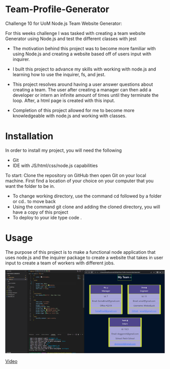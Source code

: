 # Team-Profile-Generator

Challenge 10 for UoM Node.js Team Website Generator:  

For this weeks challenge I was tasked with creating a team website Generator using Node.js and test the different classes with jest

- The motivation behind this project was to become more familiar with using Node.js and creating a website based off of users input with inquirer.  
 
- I built this project to advance my skills with working with node.js and learning how to use the inquirer, fs, and jest.  

- This project resolves around having a user answer questions about creating a team. The user after creating a manager can then add a developer or intern an infinite amount of times until they terminate the loop. After, a html page is created with this input. 

- Completion of this project allowed for me to become more knowledgeable with node.js and working with classes. 
# Installation
In order to install my project, you will need the following

- Git
- IDE with JS/html/css/node.js capabilities 

To start: 
Clone the repository on GitHub then open Git on your local machine. First find a location of your choice on your computer that you want the folder to be in.
- To change working directory, use the command cd followed by a folder or cd.. to move back  
- Using the command git clone and adding the cloned directory, you will have a copy of this project
- To deploy to your ide type code . 

# Usage 
The purpose of this project is to make a functional node application that uses node.js and the inquirer package to create a website that takes in user input to create a team of workers with different jobs.  


![Challange10-Team-Profile](./images/Myteam.PNG)

[Video](https://www.youtube.com/watch?v=f5MI9cazCVI)
